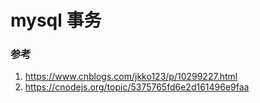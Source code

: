 # mysql 事务



### 参考

1.  https://www.cnblogs.com/jkko123/p/10299227.html 
2.  https://cnodejs.org/topic/5375765fd6e2d161496e9faa 

